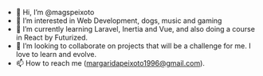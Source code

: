 - 👋 Hi, I’m @magspeixoto
- 👀 I’m interested in Web Development, dogs, music and gaming 
- 🌱 I’m currently learning Laravel, Inertia and Vue, and also doing a course in React by Futurized.
- 💞️ I’m looking to collaborate on projects that will be a challenge for me. I love to learn and evolve.
- 📫 How to reach me (margaridapeixoto1996@gmail.com).

<!---
magspeixoto/magspeixoto is a ✨ special ✨ repository because its `README.md` (this file) appears on your GitHub profile.
You can click the Preview link to take a look at your changes.
--->
